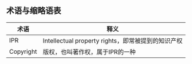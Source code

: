## 术语与缩略语表

|术语|释义
|---|---
|IPR|Intellectual property rights，即常被提到的知识产权
|Copyright|版权，也叫著作权，属于IPR的一种
